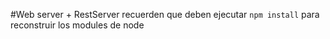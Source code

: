 #Web server + RestServer
recuerden que deben ejecutar ```npm install``` para reconstruir los modules de node 